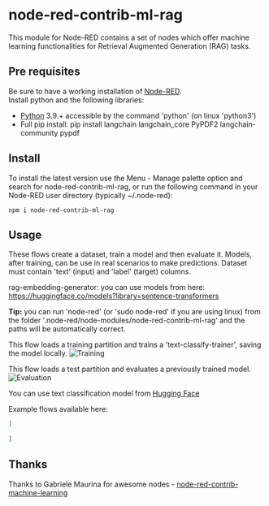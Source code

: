 # node-red-contrib-ml-rag
This module for Node-RED contains a set of nodes which offer machine learning functionalities for Retrieval Augmented Generation (RAG) tasks.


## Pre requisites
Be sure to have a working installation of [Node-RED](https://nodered.org/ "Node-RED").  
Install python and the following libraries:
* [Python](https://www.python.org/ "Python") 3.9.+ accessible by the command 'python' (on linux 'python3')
* Full pip install: pip install langchain langchain_core PyPDF2 langchain-community pypdf


## Install
To install the latest version use the Menu - Manage palette option and search for node-red-contrib-ml-rag, or run the following command in your Node-RED user directory (typically ~/.node-red):

    npm i node-red-contrib-ml-rag

## Usage
These flows create a dataset, train a model and then evaluate it. Models, after training, can be use in real scenarios to make predictions.
Dataset must contain 'text' (input) and 'label' (target) columns.

rag-embedding-generator: you can use models from here: https://huggingface.co/models?library=sentence-transformers

**Tip:** you can run 'node-red' (or 'sudo node-red' if you are using linux) from the folder '.node-red/node-modules/node-red-contrib-ml-rag' and the paths will be automatically correct.

This flow loads a training partition and trains a 'text-classify-trainer', saving the model locally.
![Training](https://i.imgur.com/oIDHwYu.png "Training")

This flow loads a test partition and evaluates a previously trained model.
![Evaluation](https://i.imgur.com/ufHBYLx.png "Evaluation")

You can use text classification model from [Hugging Face](https://huggingface.co/models?pipeline_tag=text-classification&sort=trending "Hugging Face")

Example flows available here:
```json
[
  
]
```
## Thanks
Thanks to  Gabriele Maurina for awesome nodes - [node-red-contrib-machine-learning](https://github.com/GabrieleMaurina/node-red-contrib-machine-learning "node-red-contrib-machine-learning") 